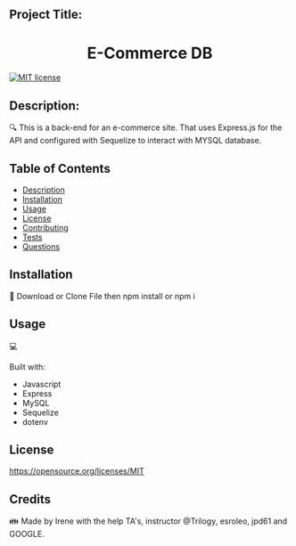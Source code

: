 
## Project Title: 
<h1 align="center">E-Commerce DB </h1>


[![MIT license](https://img.shields.io/badge/License-MIT-blue.svg)](https://opensource.org/licenses/MIT)


## Description:

🔍 This is a back-end for an e-commerce site. That uses Express.js for the API and configured with Sequelize to interact with MYSQL database. 

## Table of Contents
- [Description](#description)
- [Installation](#installation)
- [Usage](#usage)
- [License](#license)
- [Contributing](#contributing)
- [Tests](#tests)
- [Questions](#questions)

## Installation
💾 Download or Clone File then npm install or npm i 

## Usage
💻 

Built with:

- Javascript
- Express
- MySQL
- Sequelize
- dotenv

## License

https://opensource.org/licenses/MIT


## Credits 
👪 Made by Irene with the help TA's, instructor @Trilogy,  esroleo, jpd61 and GOOGLE. 